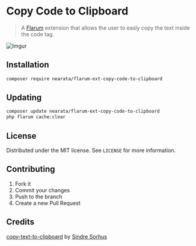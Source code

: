 # Copy Code to Clipboard

> A [Flarum](https://flarum.org) extension that allows the user to easly copy the text inside the code tag.

![Imgur](https://i.imgur.com/ngRTa7P.png)

## Installation

```sh
composer require nearata/flarum-ext-copy-code-to-clipboard
```

## Updating

```sh
composer update nearata/flarum-ext-copy-code-to-clipboard
php flarum cache:clear
```

## License

Distributed under the MIT license. See `LICENSE` for more information.

## Contributing

1. Fork it
2. Commit your changes
3. Push to the branch
4. Create a new Pull Request

## Credits

[copy-text-to-clipboard](https://github.com/sindresorhus/copy-text-to-clipboard) by [Sindre Sorhus](https://github.com/sindresorhus)

